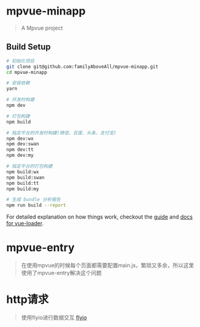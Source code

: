 # mpvue-minapp

> A Mpvue project

## Build Setup

``` bash
# 初始化项目
git clone git@github.com:familyAboveAll/mpvue-minapp.git
cd mpvue-minapp

# 安装依赖
yarn

# 开发时构建
npm dev

# 打包构建
npm build

# 指定平台的开发时构建(微信、百度、头条、支付宝)
npm dev:wx
npm dev:swan
npm dev:tt
npm dev:my

# 指定平台的打包构建
npm build:wx
npm build:swan
npm build:tt
npm build:my

# 生成 bundle 分析报告
npm run build --report
```

For detailed explanation on how things work, checkout the [guide](http://vuejs-templates.github.io/webpack/) and [docs for vue-loader](http://vuejs.github.io/vue-loader).

# mpvue-entry
> 在使用mpvue的时候每个页面都需要配置main.js，繁琐又多余，所以这里使用了mpvue-entry解决这个问题

# http请求
> 使用flyio进行数据交互 [flyio](https://wendux.github.io/dist/#/doc/flyio/readme)









